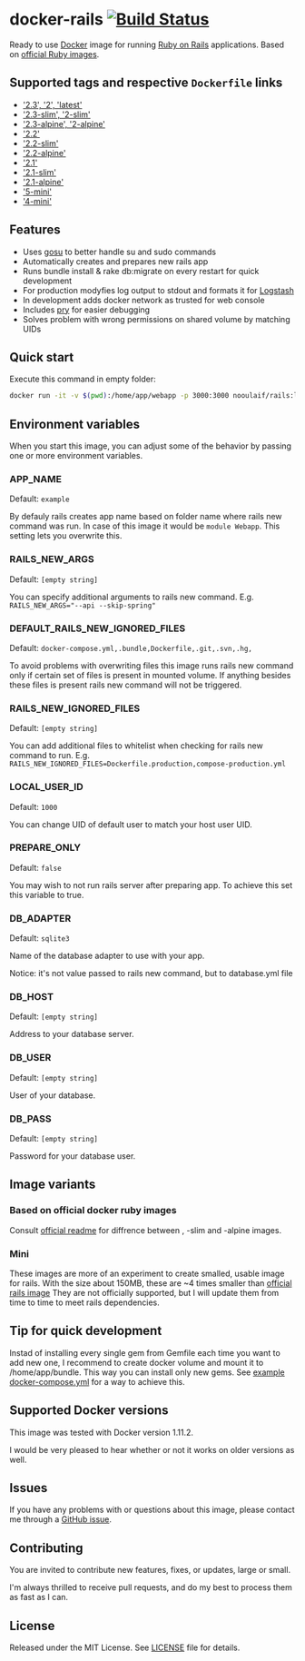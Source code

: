 # docker-rails [![Build Status](https://travis-ci.org/nooulaif/docker-rails.svg?branch=travis-ci)](https://travis-ci.org/nooulaif/docker-rails)

Ready to use [Docker](https://www.docker.com/) image for running [Ruby on Rails](http://rubyonrails.org/) applications.
Based on [official Ruby images](https://hub.docker.com/_/ruby/).

## Supported tags and respective `Dockerfile` links

- ['2.3', '2', 'latest'](https://github.com/nooulaif/docker-rails/blob/master/Dockerfile.2.3)
- ['2.3-slim', '2-slim'](https://github.com/nooulaif/docker-rails/blob/master/Dockerfile.2.3-slim)
- ['2.3-alpine', '2-alpine'](https://github.com/nooulaif/docker-rails/blob/master/Dockerfile.2.3-alpine)
- ['2.2'](https://github.com/nooulaif/docker-rails/blob/master/Dockerfile.2.2)
- ['2.2-slim'](https://github.com/nooulaif/docker-rails/blob/master/Dockerfile.2.2-slim)
- ['2.2-alpine'](https://github.com/nooulaif/docker-rails/blob/master/Dockerfile.2.2-alpine)
- ['2.1'](https://github.com/nooulaif/docker-rails/blob/master/Dockerfile.2.1)
- ['2.1-slim'](https://github.com/nooulaif/docker-rails/blob/master/Dockerfile.2.1-slim)
- ['2.1-alpine'](https://github.com/nooulaif/docker-rails/blob/master/Dockerfile.2.1-alpine)
- ['5-mini'](https://github.com/nooulaif/docker-rails/blob/master/Dockerfile.5-mini)
- ['4-mini'](https://github.com/nooulaif/docker-rails/blob/master/Dockerfile.4-mini)

## Features
- Uses [gosu](https://github.com/tianon/gosu) to better handle su and sudo commands
- Automatically creates and prepares new rails app
- Runs bundle install & rake db:migrate on every restart for quick development
- For production modyfies log output to stdout and formats it for [Logstash](https://www.elastic.co/products/logstash)
- In development adds docker network as trusted for web console
- Includes [pry](http://pryrepl.org/) for easier debugging
- Solves problem with wrong permissions on shared volume by matching UIDs

## Quick start
Execute this command in empty folder:
```bash
docker run -it -v $(pwd):/home/app/webapp -p 3000:3000 nooulaif/rails:latest
```

## Environment variables

When you start this image, you can adjust some of the behavior
by passing one or more environment variables.

### APP_NAME

Default: `example`

By defauly rails creates app name based on folder name where rails new command
was run. In case of this image it would be `module Webapp`. This setting lets
you overwrite this.

### RAILS_NEW_ARGS

Default: `[empty string]`

You can specify additional arguments to rails new command.
E.g. `RAILS_NEW_ARGS="--api --skip-spring"`

### DEFAULT_RAILS_NEW_IGNORED_FILES

Default: `docker-compose.yml,.bundle,Dockerfile,.git,.svn,.hg,`

To avoid problems with overwriting files this image runs rails new command only
if certain set of files is present in mounted volume. If anything besides these
files is present rails new command will not be triggered.

### RAILS_NEW_IGNORED_FILES

Default: `[empty string]`

You can add additional files to whitelist when checking for rails new command
to run. E.g. `RAILS_NEW_IGNORED_FILES=Dockerfile.production,compose-production.yml`

### LOCAL_USER_ID

Default: `1000`

You can change UID of default user to match your host user UID.

### PREPARE_ONLY

Default: `false`

You may wish to not run rails server after preparing app. To achieve this set
this variable to true.

### DB_ADAPTER

Default: `sqlite3`

Name of the database adapter to use with your app.

Notice: it's not value passed to rails new command, but to database.yml file

### DB_HOST

Default: `[empty string]`

Address to your database server.

### DB_USER

Default: `[empty string]`

User of your database.

### DB_PASS

Default: `[empty string]`

Password for your database user.

## Image variants

### Based on official docker ruby images
Consult [official readme](https://hub.docker.com/_/ruby/) for diffrence between
<version>, <version>-slim and <version>-alpine images.

### Mini
These images are more of an experiment to create smalled, usable image for rails.
With the size about 150MB, these are ~4 times smaller than [official rails image](https://hub.docker.com/_/rails/)
They are not officially supported, but I will update them from time to time to
meet rails dependencies.

## Tip for quick development
Instad of installing every single gem from Gemfile each time you want to add new one,
I recommend to create docker volume and mount it to /home/app/bundle.
This way you can install only new gems.
See [example docker-compose.yml](https://github.com/nooulaif/docker-rails/blob/master/example-compose.yml)
for a way to achieve this.

## Supported Docker versions
This image was tested with Docker version 1.11.2.

I would be very pleased to hear whether or not it works on older versions as well.

## Issues
If you have any problems with or questions about this image, please contact me through a [GitHub issue](https://github.com/nooulaif/docker-rails/issues).

## Contributing
You are invited to contribute new features, fixes, or updates, large or small.

I'm always thrilled to receive pull requests, and do my best to process them as fast as I can.

## License
Released under the MIT License. See [LICENSE](https://github.com/nooulaif/docker-rails/blob/master/LICENSE) file for details.
